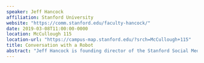 ```yaml
---
speaker: Jeff Hancock
affiliation: Stanford University
website: "https://comm.stanford.edu/faculty-hancock/"
date: 2019-03-08T11:00:00-0000
location: McCullough 115
location-url: "https://campus-map.stanford.edu/?srch=McCullough+115"
title: Conversation with a Robot
abstract: "Jeff Hancock is founding director of the Stanford Social Media Lab and is a Professor in the Department of Communication at Stanford University. Professor Hancock and his group work on understanding psychological and interpersonal processes in social media. The team specializes in using computational linguistics and experiments to understand how the words we use can reveal psychological and social dynamics, such as deception and trust, emotional dynamics, intimacy and relationships, and social support. Recently Professor Hancock is working on understanding the mental models people have about algorithms in social media, as well as working on the ethical issues associated with computational social science."
---
```

